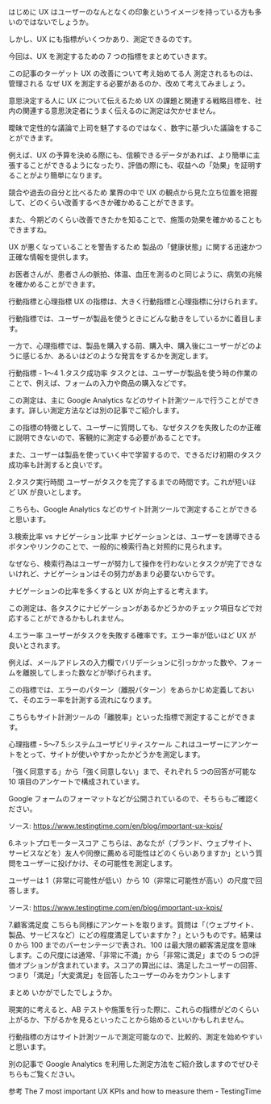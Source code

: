 はじめに
UX はユーザーのなんとなくの印象というイメージを持っている方も多いのではないでしょうか。

しかし、UX にも指標がいくつかあり、測定できるのです。

今回は、UX を測定するための 7 つの指標をまとめていきます。

この記事のターゲット
UX の改善について考え始めてる人
測定されるものは、管理される
なぜ UX を測定する必要があるのか、改めて考えてみましょう。

意思決定する人に UX について伝えるため
UX の課題と関連する戦略目標を、社内の関連する意思決定者にうまく伝えるのに測定は欠かせません。

曖昧で定性的な議論で上司を魅了するのではなく、数字に基づいた議論をすることができます。

例えば、UX の予算を決める際にも、信頼できるデータがあれば、より簡単に主張することができるようになったり、評価の際にも、収益への「効果」を証明することがより簡単になります。

競合や過去の自分と比べるため
業界の中で UX の観点から見た立ち位置を把握して、どのくらい改善するべきか確かめることができます。

また、今期どのくらい改善できたかを知ることで、施策の効果を確かめることもできますね。

UX が悪くなっていることを警告するため
製品の「健康状態」に関する迅速かつ正確な情報を提供します。

お医者さんが、患者さんの脈拍、体温、血圧を測るのと同じように、病気の兆候を確かめることができます。

行動指標と心理指標
UX の指標は、大きく行動指標と心理指標に分けられます。

行動指標では、ユーザーが製品を使うときにどんな動きをしているかに着目します。

一方で、心理指標では、製品を購入する前、購入中、購入後にユーザーがどのように感じるか、あるいはどのような発言をするかを測定します。

行動指標 - 1〜4 1.タスク成功率
タスクとは、ユーザーが製品を使う時の作業のことで、例えば、フォームの入力や商品の購入などです。

この測定は、主に Google Analytics などのサイト計測ツールで行うことができます。詳しい測定方法などは別の記事でご紹介します。

この指標の特徴として、ユーザーに質問しても、なぜタスクを失敗したのか正確に説明できないので、客観的に測定する必要があることです。

また、ユーザーは製品を使っていく中で学習するので、できるだけ初期のタスク成功率も計測すると良いです。

2.タスク実行時間
ユーザーがタスクを完了するまでの時間です。これが短いほど UX が良いとします。

こちらも、Google Analytics などのサイト計測ツールで測定することができると思います。

3.検索比率 vs ナビゲーション比率
ナビゲーションとは、ユーザーを誘導できるボタンやリンクのことで、一般的に検索行為と対照的に見られます。

なぜなら、検索行為はユーザーが努力して操作を行わないとタスクが完了できないけれど、ナビゲーションはその努力があまり必要ないからです。

ナビゲーションの比率を多くすると UX が向上すると考えます。

この測定は、各タスクにナビゲーションがあるかどうかのチェック項目などで対応することができるかもしれません。

4.エラー率
ユーザーがタスクを失敗する確率です。エラー率が低いほど UX が良いとされます。

例えば、メールアドレスの入力欄でバリデーションに引っかかった数や、フォームを離脱してしまった数などが挙げられます。

この指標では、エラーのパターン（離脱パターン）をあらかじめ定義しておいて、そのエラー率を計測する流れになります。

こちらもサイト計測ツールの「離脱率」といった指標で測定することができます。

心理指標 - 5〜7 5.システムユーザビリティスケール
これはユーザーにアンケートをとって、サイトが使いやすかったかどうかを測定します。

「強く同意する」から「強く同意しない」まで、それぞれ 5 つの回答が可能な 10 項目のアンケートで構成されています。

Google フォームのフォーマットなどが公開されているので、そちらもご確認ください。

ソース: https://www.testingtime.com/en/blog/important-ux-kpis/

6.ネットプロモータースコア
こちらは、あなたが（ブランド、ウェブサイト、サービスなどを）友人や同僚に薦める可能性はどのくらいありますか」という質問をユーザーに投げかけ、その可能性を測定します。

ユーザーは 1（非常に可能性が低い）から 10（非常に可能性が高い）の尺度で回答します。

ソース: https://www.testingtime.com/en/blog/important-ux-kpis/

7.顧客満足度
こちらも同様にアンケートを取ります。質問は「（ウェブサイト、製品、サービスなど）にどの程度満足していますか？」というものです。結果は 0 から 100 までのパーセンテージで表され、100 は最大限の顧客満足度を意味します。この尺度には通常、「非常に不満」から「非常に満足」までの 5 つの評価オプションが含まれています。スコアの算出には、満足したユーザーの回答、つまり「満足」「大変満足」を回答したユーザーのみをカウントします

まとめ
いかがでしたでしょうか。

現実的に考えると、AB テストや施策を行った際に、これらの指標がどのくらい上がるか、下がるかを見るといったことから始めるといいかもしれません。

行動指標の方はサイト計測ツールで測定可能なので、比較的、測定を始めやすいと思います。

別の記事で Google Analytics を利用した測定方法をご紹介致しますのでぜひそちらもご覧ください。

参考
The 7 most important UX KPIs and how to measure them - TestingTime
